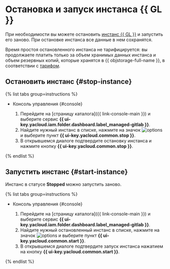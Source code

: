 # Остановка и запуск инстанса {{ GL }}

При необходимости вы можете остановить [инстанс {{ GL }}](../../concepts/index.md#instance) и запустить его заново. При остановке инстанса все данные в нем сохранятся.

Время простоя остановленного инстанса не тарифицируется: вы продолжаете платить только за объем хранимых данных инстанса и объем резервных копий, которые хранятся в {{ objstorage-full-name }}, в соответствии с [тарифом](../../pricing.md#prices-storage).

## Остановить инстанс {#stop-instance}

{% list tabs group=instructions %}

- Консоль управления {#console}

  1. Перейдите на [страницу каталога]({{ link-console-main }}) и выберите сервис **{{ ui-key.yacloud.iam.folder.dashboard.label_managed-gitlab }}**.
  1. Найдите нужный инстанс в списке, нажмите на значок ![options](../../../_assets/console-icons/ellipsis.svg) и выберите пункт **{{ ui-key.yacloud.common.stop }}**.
  1. В открывшемся диалоге подтвердите остановку инстанса и нажмите кнопку **{{ ui-key.yacloud.common.stop }}**.

{% endlist %}

## Запустить инстанс {#start-instance}

Инстанс в статусе **Stopped** можно запустить заново.

{% list tabs group=instructions %}

- Консоль управления {#console}

  1. Перейдите на [страницу каталога]({{ link-console-main }}) и выберите сервис **{{ ui-key.yacloud.iam.folder.dashboard.label_managed-gitlab }}**.
  1. Найдите нужный остановленный инстанс в списке, нажмите на значок ![options](../../../_assets/console-icons/ellipsis.svg) и выберите пункт **{{ ui-key.yacloud.common.start }}**.
  1. В открывшемся диалоге подтвердите запуск инстанса нажатием на кнопку **{{ ui-key.yacloud.common.start }}**.

{% endlist %}